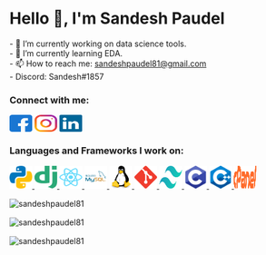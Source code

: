 <!-- ### Hi there 👋 -->

<!--
**sandeshpaudel81/sandeshpaudel81** is a ✨ _special_ ✨ repository because its `README.md` (this file) appears on your GitHub profile.

Here are some ideas to get you started:

- 🔭 I’m currently working on ...
- 🌱 I’m currently learning ...
- 👯 I’m looking to collaborate on ...
- 🤔 I’m looking for help with ...
- 💬 Ask me about ...
- 📫 How to reach me: ...
- 😄 Pronouns: ...
- ⚡ Fun fact: ...
-->
 
<h1>Hello 👋, I'm Sandesh Paudel</h1>
<p>
  - 🔭 I’m currently working on data science tools.<br>
  - 🌱 I’m currently learning EDA.<br>
  - 📫 How to reach me: <a href="mailto:sandeshpaudel81@gmail.com">sandeshpaudel81@gmail.com</a><br>
  - Discord: Sandesh#1857
</p>


<h3 align="left">Connect with me:</h3>

<p align="left">
<a href="https://www.facebook.com/sandesh.sandeep.3/" target="blank"><img align="center" src="https://raw.githubusercontent.com/sandeshpaudel81/sandeshpaudel81/main/facebook.svg" alt="sandesh.sandeep.3" height="30" width="40" /></a>
 <a href="https://www.instagram.com/sandespp/" target="blank"><img align="center" src="https://raw.githubusercontent.com/sandeshpaudel81/sandeshpaudel81/main/instagram.svg" alt="sandespp" height="30" width="40" /></a>
 <a href="https://www.linkedin.com/in/sandesh-paudel-601508149/" target="blank"><img align="center" src="https://raw.githubusercontent.com/sandeshpaudel81/sandeshpaudel81/main/linkedin.svg" alt="sandesh-paudel-601508149" height="30" width="40" /></a>
</p>


<h3 align="left">Languages and Frameworks I work on:</h3>

<p align="left">
 <a href="https://www.python.org" target="_blank"> <img src="https://raw.githubusercontent.com/sandeshpaudel81/sandeshpaudel81/main/python.svg" alt="python" width="40" height="40"/> </a>
 <a href="https://www.djangoproject.com/" target="_blank"> <img src="https://raw.githubusercontent.com/sandeshpaudel81/sandeshpaudel81/main/django.svg" alt="django" width="40" height="40"/> </a>
 <a href="https://reactjs.org/" target="_blank"> <img src="https://raw.githubusercontent.com/sandeshpaudel81/sandeshpaudel81/main/react.svg" alt="react" width="40" height="40"/> </a>
 <a href="https://www.mysql.com/" target="_blank"> <img src="https://raw.githubusercontent.com/sandeshpaudel81/sandeshpaudel81/main/mysql.svg" alt="mysql" width="40" height="40"/> </a>
 <a href="https://www.linux.org/" target="_blank"> <img src="https://raw.githubusercontent.com/sandeshpaudel81/sandeshpaudel81/main/linux.svg" alt="linux" width="40" height="40"/> </a>
 <a href="https://git-scm.com/" target="_blank"> <img src="https://raw.githubusercontent.com/sandeshpaudel81/sandeshpaudel81/main/git.svg" alt="git" width="40" height="40"/> </a>
 <a href="https://tailwindcss.com/" target="_blank"> <img src="https://raw.githubusercontent.com/sandeshpaudel81/sandeshpaudel81/main/tailwindcss.svg" alt="tailwindcss" width="40" height="40"/> </a>
 <a href="https://www.cprogramming.com/" target="_blank"> <img src="https://raw.githubusercontent.com/sandeshpaudel81/sandeshpaudel81/main/c.svg" alt="c" width="40" height="40"/> </a>
 <a href="https://www.cplusplus.com/" target="_blank"> <img src="https://raw.githubusercontent.com/sandeshpaudel81/sandeshpaudel81/main/cpp.svg" alt="cpp" width="40" height="40"/> </a>
 <a href="https://cpanel.net/" target="_blank"> <img src="https://raw.githubusercontent.com/sandeshpaudel81/sandeshpaudel81/main/cpanel.svg" alt="cpanel" width="40" height="40"/> </a>
</p>


<p align="left">
<img align="center" src="https://github-readme-stats.vercel.app/api/top-langs?username=sandeshpaudel81&show_icons=true&theme=dark&locale=en&layout=compact" alt="sandeshpaudel81" />
</p>

<p align="left">
<img align="center" src="https://github-readme-stats.vercel.app/api?username=sandeshpaudel81&show_icons=true&theme=dark&locale=en" alt="sandeshpaudel81" />
</p>

<p align="left">
  <img align="center" src="https://github-readme-streak-stats.herokuapp.com/?user=sandeshpaudel81&theme=dark&locale=en" alt="sandeshpaudel81" />
</p>

